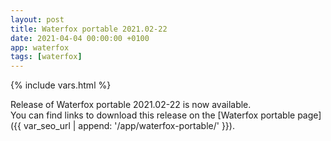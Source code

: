 ```yaml
---
layout: post
title: Waterfox portable 2021.02-22
date: 2021-04-04 00:00:00 +0100
app: waterfox
tags: [waterfox]
---
```

{% include vars.html %}

Release of Waterfox portable 2021.02-22 is now available.<br />
You can find links to download this release on the [Waterfox portable page]({{ var_seo_url | append: '/app/waterfox-portable/' }}).
